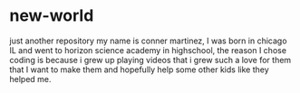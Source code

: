 # new-world
just another repository 
my name is conner martinez, I was born in chicago IL and went to horizon science academy in highschool, the reason I chose coding is because i grew up playing videos that i grew such a love for them that I want to make them and hopefully help some other kids like they helped me. 
